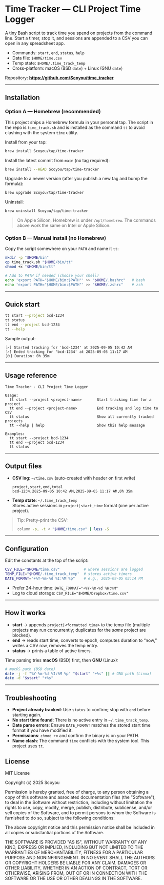 # Time Tracker — CLI Project Time Logger

A tiny Bash script to track time you spend on projects from the command line. Start a timer, stop it, and sessions are appended to a CSV you can open in any spreadsheet app.

- Commands: `start`, `end`, `status`, `help`
- Data file: `$HOME/time.csv`
- Temp state: `$HOME/.time_track_temp`
- Cross-platform: macOS (BSD `date`) + Linux (GNU `date`)

Repository: **https://github.com/Scoyou/time_tracker**

---

## Installation

### Option A — Homebrew (recommended)

This project ships a Homebrew formula in your personal tap. The script in the repo is `time_track.sh` and is installed as the command `tt` to avoid clashing with the system `time` utility.

Install from your tap:
```bash
brew install Scoyou/tap/time-tracker
```

Install the latest commit from `main` (no tag required):
```bash
brew install --HEAD Scoyou/tap/time-tracker
```

Upgrade to a newer version (after you publish a new tag and bump the formula):
```bash
brew upgrade Scoyou/tap/time-tracker
```

Uninstall:
```bash
brew uninstall Scoyou/tap/time-tracker
```

> On Apple Silicon, Homebrew is under `/opt/homebrew`. The commands above work the same on Intel or Apple Silicon.

### Option B — Manual install (no Homebrew)

Copy the script somewhere on your `PATH` and name it `tt`:
```bash
mkdir -p "$HOME/bin"
cp time_track.sh "$HOME/bin/tt"
chmod +x "$HOME/bin/tt"

# Add to PATH if needed (choose your shell)
echo 'export PATH="$HOME/bin:$PATH"' >> "$HOME/.bashrc"   # bash
echo 'export PATH="$HOME/bin:$PATH"' >> "$HOME/.zshrc"    # zsh
```

---

## Quick start

```bash
tt start --project bcd-1234
tt status
tt end --project bcd-1234
tt --help
```

Sample output:
```
[✓] Started tracking for 'bcd-1234' at 2025-09-05 10:42 AM
[✓] Ended tracking for 'bcd-1234' at 2025-09-05 11:17 AM
[⏱] Duration: 0h 35m
```

---

## Usage reference

```
Time Tracker - CLI Project Time Logger

Usage:
  tt start --project <project-name>       Start tracking time for a project
  tt end --project <project-name>         End tracking and log time to CSV
  tt status                               Show all currently tracked projects
  tt --help | help                        Show this help message

Examples:
  tt start --project bcd-1234
  tt end --project bcd-1234
  tt status
```

---

## Output files

- **CSV log**: `~/time.csv` (auto-created with header on first write)
  ```csv
  project,start,end,total
  bcd-1234,2025-09-05 10:42 AM,2025-09-05 11:17 AM,0h 35m
  ```

- **Temp state**: `~/.time_track_temp`  
  Stores active sessions in `project|start_time` format (one per active project).

> Tip: Pretty-print the CSV:
> ```bash
> column -s, -t < "$HOME/time.csv" | less -S
> ```

---

## Configuration

Edit the constants at the top of the script:
```bash
CSV_FILE="$HOME/time.csv"           # where sessions are logged
TEMP_FILE="$HOME/.time_track_temp"  # stores active timers
DATE_FORMAT="+%Y-%m-%d %I:%M %p"    # e.g., 2025-09-05 03:14 PM
```
- Prefer 24-hour time: `DATE_FORMAT="+%Y-%m-%d %H:%M"`
- Log to cloud storage: `CSV_FILE="$HOME/Dropbox/time.csv"`

---

## How it works

- **start** → appends `project|<formatted time>` to the temp file (multiple projects may run concurrently; duplicates for the *same* project are blocked).
- **end** → reads start time, converts to epoch, computes duration to “now,” writes a CSV row, removes the temp entry.
- **status** → prints a table of active timers.

Time parsing tries **macOS** (BSD) first, then **GNU** (Linux):
```bash
# macOS path (BSD date)
date -j -f "%Y-%m-%d %I:%M %p" "$start" "+%s" || # GNU path (Linux)
date -d "$start" "+%s"
```

---

## Troubleshooting

- **Project already tracked**: Use `status` to confirm; stop with `end` before starting again.
- **No start time found**: There is no active entry in `~/.time_track_temp`.
- **Date parse errors**: Ensure `DATE_FORMAT` matches the stored start time format if you have modified it.
- **Permissions**: `chmod +x` and confirm the binary is on your PATH.
- **Name clash**: The command `time` conflicts with the system tool. This project uses `tt`.

## License

MIT License

Copyright (c) 2025 Scoyou

Permission is hereby granted, free of charge, to any person obtaining a copy
of this software and associated documentation files (the "Software"), to deal
in the Software without restriction, including without limitation the rights
to use, copy, modify, merge, publish, distribute, sublicense, and/or sell
copies of the Software, and to permit persons to whom the Software is
furnished to do so, subject to the following conditions:

The above copyright notice and this permission notice shall be included in all
copies or substantial portions of the Software.

THE SOFTWARE IS PROVIDED "AS IS", WITHOUT WARRANTY OF ANY KIND, EXPRESS OR
IMPLIED, INCLUDING BUT NOT LIMITED TO THE WARRANTIES OF MERCHANTABILITY,
FITNESS FOR A PARTICULAR PURPOSE AND NONINFRINGEMENT. IN NO EVENT SHALL THE
AUTHORS OR COPYRIGHT HOLDERS BE LIABLE FOR ANY CLAIM, DAMAGES OR OTHER
LIABILITY, WHETHER IN AN ACTION OF CONTRACT, TORT OR OTHERWISE, ARISING FROM,
OUT OF OR IN CONNECTION WITH THE SOFTWARE OR THE USE OR OTHER DEALINGS IN THE
SOFTWARE.

